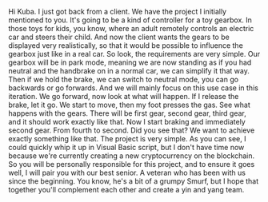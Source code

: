 Hi Kuba. I just got back from a client. We have the project I initially mentioned to you. It's going to be a kind of controller for a toy gearbox. In those toys for kids, you know, where an adult remotely controls an electric car and steers their child. And now the client wants the gears to be displayed very realistically, so that it would be possible to influence the gearbox just like in a real car. So look, the requirements are very simple. Our gearbox will be in park mode, meaning we are now standing as if you had neutral and the handbrake on in a normal car, we can simplify it that way. Then if we hold the brake, we can switch to neutral mode, you can go backwards or go forwards. And we will mainly focus on this use case in this iteration. We go forward, now look at what will happen. If I release the brake, let it go. We start to move, then my foot presses the gas. See what happens with the gears. There will be first gear, second gear, third gear, and it should work exactly like that. Now I start braking and immediately second gear. From fourth to second. Did you see that? We want to achieve exactly something like that. The project is very simple. As you can see, I could quickly whip it up in Visual Basic script, but I don't have time now because we're currently creating a new cryptocurrency on the blockchain. So you will be personally responsible for this project, and to ensure it goes well, I will pair you with our best senior. A veteran who has been with us since the beginning. You know, he's a bit of a grumpy Smurf, but I hope that together you'll complement each other and create a yin and yang team.